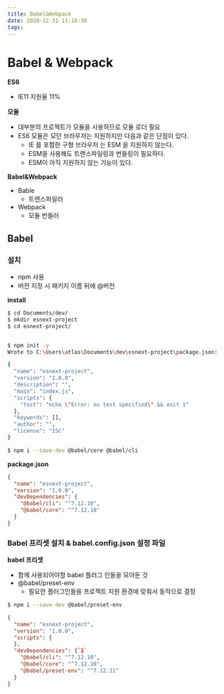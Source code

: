 ```yaml
---
title: Babel&Webpack
date: 2020-12-31 11:16:38
tags:
---
```


# Babel & Webpack

**ES6**

- IE11 지원율 11%

**모듈**

- 대부분의 프로젝트가 모듈을 사용하므로 모듈 로더 필요
- ES6 모듈은 모던 브라우저는 지원하지만 다음과 같은 단점이 있다.
  - IE 를 포함한 구형 브라우저 는 ESM 을 지원하지 않는다.
  - ESM을 사용해도 트랜스파일링과 번들링이 필요하다.
  - ESM이 아직 지원하지 않는 기능이 있다.

**Babel&Webpack**

- Bable
  - 트랜스파일러
- Webpack
  - 모듈 번들러

## Babel

### 설치

- npm 사용
- 버전 지정 시 패키지 이름 뒤에 @버전

**install**

```bash
$ cd Documents/dev/
$ mkdir esnext-project
$ cd esnext-project/


$ npm init -y
Wrote to C:\Users\atlas\Documents\dev\esnext-project\package.json:

{
  "name": "esnext-project",
  "version": "1.0.0",
  "description": "",
  "main": "index.js",
  "scripts": {
    "test": "echo \"Error: no test specified\" && exit 1"
  },
  "keywords": [],
  "author": "",
  "license": "ISC"
}

$ npm i --save-dev @babel/core @babel/cli

```

**package.json**

```json
{
  "name": "esnext-project",
  "version": "1.0.0",
  "devDependencies": {
    "@babel/cli": "^7.12.10",
    "@babel/core": "^7.12.10"
  }
}
```

### Babel 프리셋 설치 & babel.config.json 설정 파일

**babel 프리셋**

- 함께 사용되어야할 babel 플러그 인들을 모아둔 것
- @babel/preset-env
  - 필요한 플러그인들을 프로젝트 지원 환경에 맞춰서 동적으로 결정

```bash
$ npm i --save-dev @babel/preset-env
```

```json
{
  "name": "esnext-project",
  "version": "1.0.0",
  "scripts": {
  },
  "devDependencies": {`1`
    "@babel/cli": "^7.12.10",
    "@babel/core": "^7.12.10",
    "@babel/preset-env": "^7.12.11"
  }
}

```
